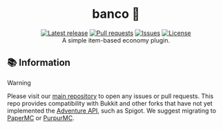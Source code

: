 <div align="center">
  <p>
    <h1>banco 🏦</h1>
    <a href="https://github.com/myth-MC/banco/releases/latest"><img src="https://img.shields.io/github/v/release/myth-MC/banco" alt="Latest release" /></a>
    <a href="https://github.com/myth-MC/banco/pulls"><img src="https://img.shields.io/github/issues-pr/myth-MC/banco" alt="Pull requests" /></a>
    <a href="https://github.com/myth-MC/banco/issues"><img src="https://img.shields.io/github/issues/myth-MC/banco" alt="Issues" /></a>
    <a href="https://github.com/myth-MC/banco/blob/main/LICENSE"><img src="https://img.shields.io/badge/license-GPL--3.0-blue.svg" alt="License" /></a>
    <br>
    A simple item-based economy plugin.
  </p>
</div>

<div id="information"></div>

## 📚 Information

>[!WARNING]
> Please visit our [main repository](https://github.com/myth-MC/banco) to open any issues or pull requests. This repo provides compatibility with Bukkit and other forks that have not yet implemented the [Adventure API](https://docs.advntr.dev/index.html), such as Spigot. We suggest migrating to [PaperMC](https://papermc.io/) or [PurpurMC](https://purpurmc.org).

